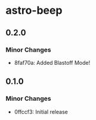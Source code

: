 # astro-beep

## 0.2.0

### Minor Changes

- 8faf70a: Added Blastoff Mode!

## 0.1.0

### Minor Changes

- 0ffccf3: Initial release
